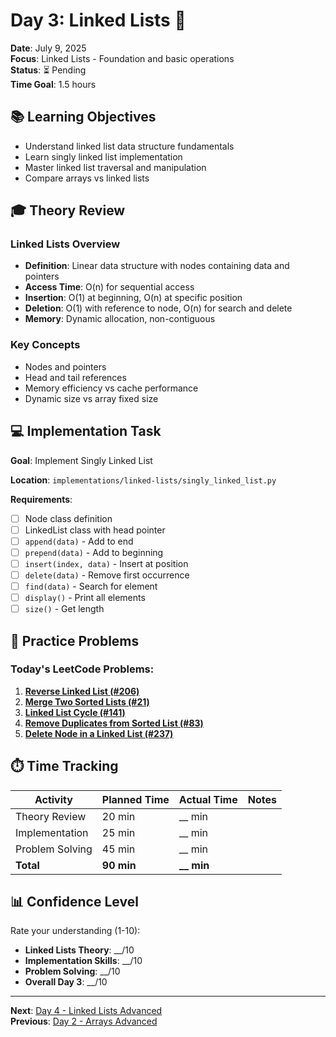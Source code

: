 # Day 3: Linked Lists 🎯

**Date**: July 9, 2025  
**Focus**: Linked Lists - Foundation and basic operations  
**Status**: ⏳ Pending  
**Time Goal**: 1.5 hours  

## 📚 Learning Objectives

- Understand linked list data structure fundamentals
- Learn singly linked list implementation
- Master linked list traversal and manipulation
- Compare arrays vs linked lists

## 🎓 Theory Review

### Linked Lists Overview
- **Definition**: Linear data structure with nodes containing data and pointers
- **Access Time**: O(n) for sequential access
- **Insertion**: O(1) at beginning, O(n) at specific position
- **Deletion**: O(1) with reference to node, O(n) for search and delete
- **Memory**: Dynamic allocation, non-contiguous

### Key Concepts
- Nodes and pointers
- Head and tail references
- Memory efficiency vs cache performance
- Dynamic size vs array fixed size

## 💻 Implementation Task

**Goal**: Implement Singly Linked List

**Location**: `implementations/linked-lists/singly_linked_list.py`

**Requirements**:
- [ ] Node class definition
- [ ] LinkedList class with head pointer
- [ ] `append(data)` - Add to end
- [ ] `prepend(data)` - Add to beginning
- [ ] `insert(index, data)` - Insert at position
- [ ] `delete(data)` - Remove first occurrence
- [ ] `find(data)` - Search for element
- [ ] `display()` - Print all elements
- [ ] `size()` - Get length

## 🧮 Practice Problems

### Today's LeetCode Problems:

1. **[Reverse Linked List (#206)](https://leetcode.com/problems/reverse-linked-list/)**
2. **[Merge Two Sorted Lists (#21)](https://leetcode.com/problems/merge-two-sorted-lists/)**
3. **[Linked List Cycle (#141)](https://leetcode.com/problems/linked-list-cycle/)**
4. **[Remove Duplicates from Sorted List (#83)](https://leetcode.com/problems/remove-duplicates-from-sorted-list/)**
5. **[Delete Node in a Linked List (#237)](https://leetcode.com/problems/delete-node-in-a-linked-list/)**

## ⏱️ Time Tracking

| Activity | Planned Time | Actual Time | Notes |
|----------|-------------|-------------|-------|
| Theory Review | 20 min | __ min | |
| Implementation | 25 min | __ min | |
| Problem Solving | 45 min | __ min | |
| **Total** | **90 min** | **__ min** | |

## 📊 Confidence Level

Rate your understanding (1-10):

- **Linked Lists Theory**: __/10
- **Implementation Skills**: __/10
- **Problem Solving**: __/10
- **Overall Day 3**: __/10

---

**Next**: [Day 4 - Linked Lists Advanced](day-04-linked-lists-advanced.md)  
**Previous**: [Day 2 - Arrays Advanced](day-02-arrays-advanced.md)